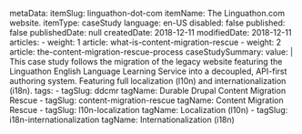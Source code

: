 metaData:
    itemSlug: linguathon-dot-com
    itemName: The Linguathon.com website.
    itemType: caseStudy
    language: en-US
    disabled: false
    published: false
    publishedDate: null
    createdDate: 2018-12-11
    modifiedDate: 2018-12-11
articles:
    - weight: 1
      article: what-is-content-migration-rescue
    - weight: 2
      article: the-content-migration-rescue-process
caseStudySummary:
    value: |
        This case study follows the migration of the legacy website featuring the Linguathon English Language Learning Service into a decoupled, API-first authoring system. Featuring  full localization (l10n) and internationalization (i18n).
tags:
    - tagSlug: ddcmr
      tagName: Durable Drupal Content Migration Rescue
    - tagSlug: content-migration-rescue
      tagName: Content Migration Rescue
    - tagSlug: l10n-localization
      tagName: Localization (l10n)
    - tagSlug: i18n-internationalization
      tagName: Internationalization (i18n)
